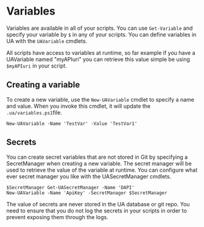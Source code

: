 # Variables

Variables are available in all of your scripts. You can use `Get-Variable` and specify your variable by `$` in any of your scripts. You can define variables in UA with the `UAVariable` cmdlets. 

All scripts have access to variables at runtime, so far example if you have a UAVariable named "myAPIuri" you can retrieve this value simple be using ``$myAPIuri`` in your script.

## Creating a variable

To create a new variable, use the `New-UAVariable` cmdlet to specify a name and value. When you invoke this cmdlet, it will update the `.ua/variables.ps1`file. 

```text
New-UAVariable -Name 'TestVar' -Value 'TestVar1'
```

## Secrets

You can create secret variables that are not stored in Git by specifying a SecretManager when creating a new variable. The secret manager will be used to retrieve the value of the variable at runtime. You can configure what ever secret manager you like with the UASecretManager cmdlets. 

```text
$SecretManager Get-UASecretManager -Name 'DAPI'
New-UAVariable -Name 'ApiKey' -SecretManager $SecretManager
```

The value of secrets are never stored in the UA database or git repo. You need to ensure that you do not log the secrets in your scripts in order to prevent exposing them through the logs.
